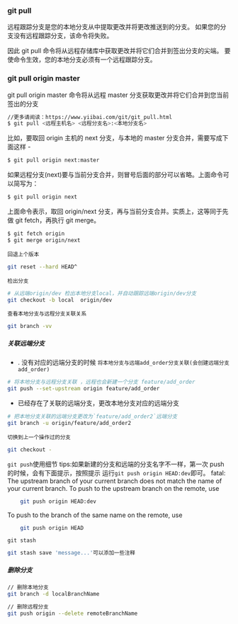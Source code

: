 ### git pull

远程跟踪分支是您的本地分支从中提取更改并将更改推送到的分支。 如果您的分支没有远程跟踪分支，该命令将失败。

因此 git pull 命令将从远程存储库中获取更改并将它们合并到签出分支的尖端。 要使命令生效，您的本地分支必须有一个远程跟踪分支。

### git pull origin master

git pull origin master 命令将从远程 master 分支获取更改并将它们合并到您当前签出的分支

```bash
//更多请阅读：https://www.yiibai.com/git/git_pull.html
$ git pull <远程主机名> <远程分支名>:<本地分支名>

```

比如，要取回 origin 主机的 next 分支，与本地的 master 分支合并，需要写成下面这样 -

```bash
$ git pull origin next:master
```

如果远程分支(next)要与当前分支合并，则冒号后面的部分可以省略。上面命令可以简写为：

```bash
$ git pull origin next
```

上面命令表示，取回 origin/next 分支，再与当前分支合并。实质上，这等同于先做 git fetch，再执行 git merge。

```bash
$ git fetch origin
$ git merge origin/next
```

`回退上个版本`

```bash
git reset --hard HEAD^
```

`检出分支`

```bash
# 从远端origin/dev 检出本地分支local，并自动跟踪远端origin/dev分支
git checkout -b local  origin/dev
```

`查看本地分支与远程分支关联关系`

```bash
git branch -vv
```

##### 关联远端分支

- . 没有对应的远端分支的时候
  `将本地分支与远端add_order分支关联(会创建远端分支add_order)`

```bash
# 将本地分支与远程分支关联 ，远程也会新建一个分支 feature/add_order
git push --set-upstream origin feature/add_order
```

- 已经存在了关联的远端分支，更改本地分支对应的远端分支

```bash
# 把本地分支关联的远端分支更改为`feature/add_order2`远端分支
git branch -u origin/feature/add_order2
```

`切换到上一个操作过的分支`

```bash
git checkout -
```

`git push`使用细节
tips:如果新建的分支和远端的分支名字不一样，第一次 push 的时候，会有下面提示，按照提示
运行`git push origin HEAD:dev`即可。
fatal: The upstream branch of your current branch does not match
the name of your current branch. To push to the upstream branch
on the remote, use

```bash
    git push origin HEAD:dev
```

To push to the branch of the same name on the remote, use

```bash
    git push origin HEAD
```

`git stash`
```bash
git stash save 'message...'可以添加一些注释
```

#####  删除分支
```bash
// 删除本地分支
git branch -d localBranchName

// 删除远程分支
git push origin --delete remoteBranchName
```
